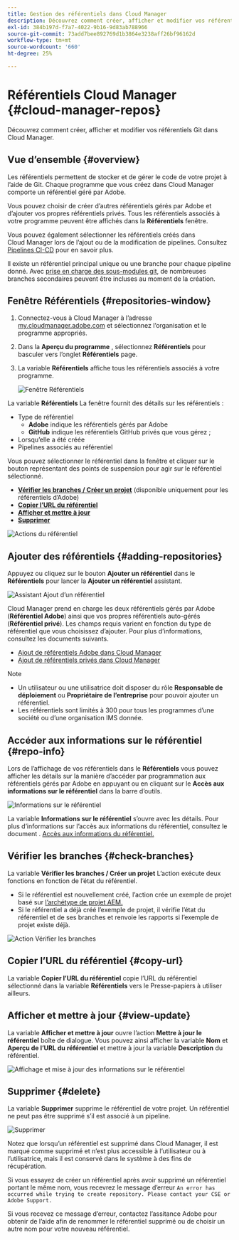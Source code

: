 ```yaml
---
title: Gestion des référentiels dans Cloud Manager
description: Découvrez comment créer, afficher et modifier vos référentiels Git dans Cloud Manager.
exl-id: 384b197d-f7a7-4022-9b16-9d83ab788966
source-git-commit: 73add7bee892769d1b3864e3238aff26bf96162d
workflow-type: tm+mt
source-wordcount: '660'
ht-degree: 25%

---
```



# Référentiels Cloud Manager {#cloud-manager-repos}

Découvrez comment créer, afficher et modifier vos référentiels Git dans Cloud Manager.

## Vue d’ensemble {#overview}

Les référentiels permettent de stocker et de gérer le code de votre projet à l’aide de Git. Chaque programme que vous créez dans Cloud Manager comporte un référentiel géré par Adobe.

Vous pouvez choisir de créer d’autres référentiels gérés par Adobe et d’ajouter vos propres référentiels privés. Tous les référentiels associés à votre programme peuvent être affichés dans la **Référentiels** fenêtre.

Vous pouvez également sélectionner les référentiels créés dans Cloud Manager lors de l’ajout ou de la modification de pipelines. Consultez [Pipelines CI-CD](/help/overview/ci-cd-pipelines.md) pour en savoir plus.

Il existe un référentiel principal unique ou une branche pour chaque pipeline donné. Avec [prise en charge des sous-modules git,](git-submodules.md) de nombreuses branches secondaires peuvent être incluses au moment de la création.

## Fenêtre Référentiels {#repositories-window}

1. Connectez-vous à Cloud Manager à l’adresse [my.cloudmanager.adobe.com](https://my.cloudmanager.adobe.com/) et sélectionnez l’organisation et le programme appropriés.

1. Dans la **Aperçu du programme** , sélectionnez **Référentiels** pour basculer vers l’onglet **Référentiels** page.

1. La variable **Référentiels** affiche tous les référentiels associés à votre programme.

   ![Fenêtre Référentiels](assets/repositories.png)

La variable **Référentiels** La fenêtre fournit des détails sur les référentiels :

* Type de référentiel
   * **Adobe** indique les référentiels gérés par Adobe
   * **GitHub** indique les référentiels GitHub privés que vous gérez ;
* Lorsqu’elle a été créée
* Pipelines associés au référentiel

Vous pouvez sélectionner le référentiel dans la fenêtre et cliquer sur le bouton représentant des points de suspension pour agir sur le référentiel sélectionné.

* **[Vérifier les branches / Créer un projet](#check-branches)** (disponible uniquement pour les référentiels d’Adobe)
* **[Copier l’URL du référentiel](#copy-url)**
* **[Afficher et mettre à jour](#view-update)**
* **[Supprimer](#delete)**

![Actions du référentiel](assets/repository-actions.png)

## Ajouter des référentiels {#adding-repositories}

Appuyez ou cliquez sur le bouton **Ajouter un référentiel** dans le **Référentiels** pour lancer la **Ajouter un référentiel** assistant.

![Assistant Ajout d’un référentiel](assets/add-repository-wizard.png)

Cloud Manager prend en charge les deux référentiels gérés par Adobe (**Référentiel Adobe**) ainsi que vos propres référentiels auto-gérés (**Référentiel privé**). Les champs requis varient en fonction du type de référentiel que vous choisissez d’ajouter. Pour plus d’informations, consultez les documents suivants.

* [Ajout de référentiels Adobe dans Cloud Manager](adobe-repositories.md)
* [Ajout de référentiels privés dans Cloud Manager](private-repositories.md)

>[!NOTE]
>
>* Un utilisateur ou une utilisatrice doit disposer du rôle **Responsable de déploiement** ou **Propriétaire de l’entreprise** pour pouvoir ajouter un référentiel.
>* Les référentiels sont limités à 300 pour tous les programmes d’une société ou d’une organisation IMS donnée.

## Accéder aux informations sur le référentiel {#repo-info}

Lors de l’affichage de vos référentiels dans le **Référentiels** vous pouvez afficher les détails sur la manière d’accéder par programmation aux référentiels gérés par Adobe en appuyant ou en cliquant sur le **Accès aux informations sur le référentiel** dans la barre d’outils.

![Informations sur le référentiel](assets/access-repo-info.png)

La variable **Informations sur le référentiel** s’ouvre avec les détails. Pour plus d’informations sur l’accès aux informations du référentiel, consultez le document . [Accès aux informations du référentiel.](accessing-repositories.md)

## Vérifier les branches {#check-branches}

La variable **Vérifier les branches / Créer un projet** L’action exécute deux fonctions en fonction de l’état du référentiel.

* Si le référentiel est nouvellement créé, l’action crée un exemple de projet basé sur [l’archétype de projet AEM.](https://experienceleague.adobe.com/fr/docs/experience-manager-core-components/using/developing/archetype/overview)
* Si le référentiel a déjà créé l’exemple de projet, il vérifie l’état du référentiel et de ses branches et renvoie les rapports si l’exemple de projet existe déjà.

![Action Vérifier les branches](assets/check-branches.png)

## Copier l’URL du référentiel {#copy-url}

La variable **Copier l’URL du référentiel** copie l’URL du référentiel sélectionné dans la variable **Référentiels** vers le Presse-papiers à utiliser ailleurs.

## Afficher et mettre à jour {#view-update}

La variable **Afficher et mettre à jour** ouvre l’action **Mettre à jour le référentiel** boîte de dialogue. Vous pouvez ainsi afficher la variable **Nom** et **Aperçu de l’URL du référentiel** et mettre à jour la variable **Description** du référentiel.

![Affichage et mise à jour des informations sur le référentiel](assets/update-repository.png)

## Supprimer {#delete}

La variable **Supprimer** supprime le référentiel de votre projet. Un référentiel ne peut pas être supprimé s’il est associé à un pipeline.

![Supprimer](assets/delete.png)

Notez que lorsqu’un référentiel est supprimé dans Cloud Manager, il est marqué comme supprimé et n’est plus accessible à l’utilisateur ou à l’utilisatrice, mais il est conservé dans le système à des fins de récupération.

Si vous essayez de créer un référentiel après avoir supprimé un référentiel portant le même nom, vous recevrez le message d’erreur `An error has occurred while trying to create repository. Please contact your CSE or Adobe Support.`

Si vous recevez ce message d’erreur, contactez l’assitance Adobe pour obtenir de l’aide afin de renommer le référentiel supprimé ou de choisir un autre nom pour votre nouveau référentiel.
